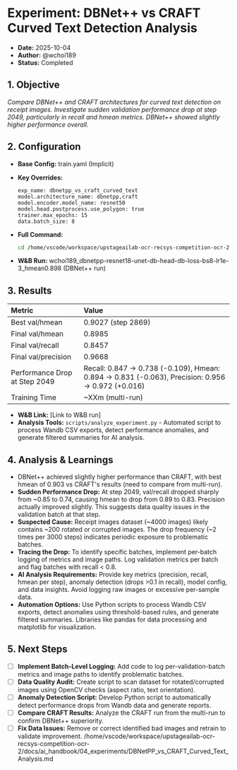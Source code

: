 # **Experiment: DBNet++ vs CRAFT Curved Text Detection Analysis**

* **Date:** 2025-10-04
* **Author:** @wchoi189
* **Status:** Completed

## **1. Objective**

*Compare DBNet++ and CRAFT architectures for curved text detection on receipt images. Investigate sudden validation performance drop at step 2049, particularly in recall and hmean metrics. DBNet++ showed slightly higher performance overall.*

## **2. Configuration**

* **Base Config:** train.yaml (Implicit)
* **Key Overrides:**
  ```
  exp_name: dbnetpp_vs_craft_curved_text
  model.architecture_name: dbnetpp,craft
  model.encoder.model_name: resnet50
  model.head.postprocess.use_polygon: true
  trainer.max_epochs: 15
  data.batch_size: 8
  ```
* **Full Command:**

  ```bash
  cd /home/vscode/workspace/upstageailab-ocr-recsys-competition-ocr-2 && python runners/train.py exp_name="dbnetpp_vs_craft_curved_text" model.architecture_name=dbnetpp,craft model.encoder.model_name=resnet50 model.head.postprocess.use_polygon=true trainer.max_epochs=15 data.batch_size=8 -m
  ```

* **W&B Run:** wchoi189_dbnetpp-resnet18-unet-db-head-db-loss-bs8-lr1e-3_hmean0.898 (DBNet++ run)

## **3. Results**

| Metric | Value |
| :---- | :---- |
| Best val/hmean | 0.9027 (step 2869) |
| Final val/hmean | 0.8985 |
| Final val/recall | 0.8457 |
| Final val/precision | 0.9668 |
| Performance Drop at Step 2049 | Recall: 0.847 → 0.738 (-0.109), Hmean: 0.894 → 0.831 (-0.063), Precision: 0.956 → 0.972 (+0.016) |
| Training Time | ~XXm (multi-run) |

* **W&B Link:** [Link to W&B run]
* **Analysis Tools:** `scripts/analyze_experiment.py` - Automated script to process Wandb CSV exports, detect performance anomalies, and generate filtered summaries for AI analysis.

## **4. Analysis & Learnings**

* DBNet++ achieved slightly higher performance than CRAFT, with best hmean of 0.903 vs CRAFT's results (need to compare from multi-run).
* **Sudden Performance Drop:** At step 2049, val/recall dropped sharply from ~0.85 to 0.74, causing hmean to drop from 0.89 to 0.83. Precision actually improved slightly. This suggests data quality issues in the validation batch at that step.
* **Suspected Cause:** Receipt images dataset (~4000 images) likely contains ~200 rotated or corrupted images. The drop frequency (~2 times per 3000 steps) indicates periodic exposure to problematic batches.
* **Tracing the Drop:** To identify specific batches, implement per-batch logging of metrics and image paths. Log validation metrics per batch and flag batches with recall < 0.8.
* **AI Analysis Requirements:** Provide key metrics (precision, recall, hmean per step), anomaly detection (drops >0.1 in recall), model config, and data insights. Avoid logging raw images or excessive per-sample data.
* **Automation Options:** Use Python scripts to process Wandb CSV exports, detect anomalies using threshold-based rules, and generate filtered summaries. Libraries like pandas for data processing and matplotlib for visualization.

## **5. Next Steps**

* [ ] **Implement Batch-Level Logging:** Add code to log per-validation-batch metrics and image paths to identify problematic batches.
* [ ] **Data Quality Audit:** Create script to scan dataset for rotated/corrupted images using OpenCV checks (aspect ratio, text orientation).
* [ ] **Anomaly Detection Script:** Develop Python script to automatically detect performance drops from Wandb data and generate reports.
* [ ] **Compare CRAFT Results:** Analyze the CRAFT run from the multi-run to confirm DBNet++ superiority.
* [ ] **Fix Data Issues:** Remove or correct identified bad images and retrain to validate improvement.</content>
<parameter name="filePath">/home/vscode/workspace/upstageailab-ocr-recsys-competition-ocr-2/docs/ai_handbook/04_experiments/DBNetPP_vs_CRAFT_Curved_Text_Analysis.md
